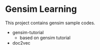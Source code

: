 # Gensim Learning

This project contains gensim sample codes.

* gensim-tutorial
    * based on gensim tutorial
* doc2vec